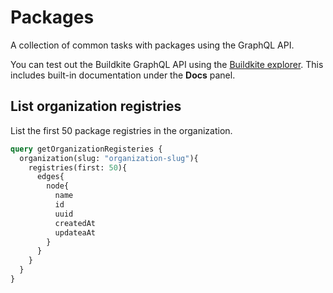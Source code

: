 # Packages

A collection of common tasks with packages using the GraphQL API.

You can test out the Buildkite GraphQL API using the [Buildkite explorer](https://graphql.buildkite.com/explorer). This includes built-in documentation under the **Docs** panel.

## List organization registries

List the first 50 package registries in the organization.

```graphql
query getOrganizationRegisteries {
  organization(slug: "organization-slug"){
    registries(first: 50){
      edges{
        node{
          name
          id
          uuid
          createdAt
          updateaAt
        }
      }
    }
  }
}
```
